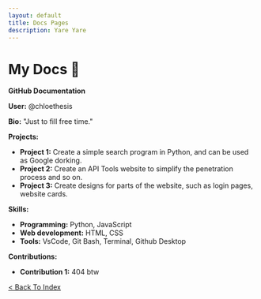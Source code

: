 ```yaml
---
layout: default
title: Docs Pages
description: Yare Yare
---
```


# My Docs 📜

**GitHub Documentation**

**User:** @chloethesis

**Bio:** "Just to fill free time."

**Projects:**

* **Project 1:** Create a simple search program in Python, and can be used as Google dorking.
* **Project 2:** Create an API Tools website to simplify the penetration process and so on.
* **Project 3:** Create designs for parts of the website, such as login pages, website cards.

**Skills:**

* **Programming:** Python, JavaScript
* **Web development:** HTML, CSS
* **Tools:** VsCode, Git Bash, Terminal, Github Desktop

**Contributions:**

* **Contribution 1:** 404 btw


[< Back To Index](../)
